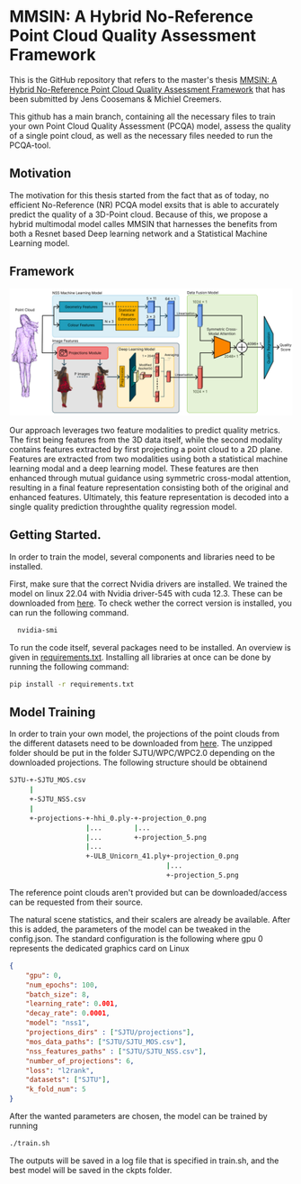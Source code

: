 # MMSIN: A Hybrid No-Reference Point Cloud Quality Assessment Framework

This is the GitHub repository that refers to the master's thesis [MMSIN: A Hybrid No-Reference Point Cloud Quality Assessment Framework](https://github.com/MichielCreemers/MMSIN/blob/main/thesis_mmsin_coosemans_jens_creemers_michiel.pdf) that has been submitted by Jens Coosemans & Michiel Creemers.

This github has a main branch, containing all the necessary files to train your own Point Cloud Quality Assessment (PCQA) model, assess the quality of a single point cloud, as well as the necessary files needed to run the PCQA-tool.

## Motivation
The motivation for this thesis started from the fact that as of today, no efficient No-Reference (NR) PCQA model exsits that is able to accurately predict the quality of a 3D-Point cloud. Because of this, we propose a hybrid multimodal model calles MMSIN that harnesses the benefits from both a Resnet based Deep learning network and a Statistical Machine Learning model.

## Framework
![Overview of the entire model](https://github.com/MichielCreemers/MMSIN/blob/main/imgs/complete_model.png)

Our approach leverages two feature modalities to predict quality metrics. The first being features from the 3D data itself, while the second modality contains features extracted by first projecting a point cloud to a 2D plane. Features are extracted from two modalities using both a statistical machine learning modal and a deep learning model. These features are then enhanced through mutual guidance using symmetric cross-modal attention, resulting in a final feature representation consisting both of the original and enhanced features. Ultimately, this feature representation is decoded into a single quality prediction throughthe quality regression model.

## Getting Started.
In order to train the model, several components and libraries need to be installed.

First, make sure that the correct Nvidia drivers are installed. We trained the model on linux 22.04 with Nvidia driver-545 with cuda 12.3. These can be downloaded from [here](https://developer.nvidia.com/cuda-12-3-0-download-archive?target_os=Linux&target_arch=x86_64&Distribution=Ubuntu&target_version=22.04&target_type=deb_network). To check wether the correct version is installed, you can run the following command. 
```bash
  nvidia-smi
```
To run the code itself, several packages need to be installed. An overview is given in [requirements.txt](https://github.com/MichielCreemers/MMSIN/blob/main/requirements.txt). Installing all libraries at once can be done by running the following command:

```bash
pip install -r requirements.txt
```
## Model Training
In order to train your own model, the projections of the point clouds from the different datasets need to be downloaded from [here](). The unzipped folder should be put in the folder SJTU/WPC/WPC2.0 depending on the downloaded projections. The following structure should be obtainend

```bash
SJTU-+-SJTU_MOS.csv
     |
     +-SJTU_NSS.csv
     |
     +-projections-+-hhi_0.ply-+-projection_0.png
                   |...        |...
                   |...        +-projection_5.png
                   |...
                   +-ULB_Unicorn_41.ply+-projection_0.png
                                       |...
                                       +-projection_5.png


```
The reference point clouds aren't provided but can be downloaded/access can be requested from their source.

The natural scene statistics, and their scalers are already be available. After this is added, the parameters of the model can be tweaked in the config.json. The standard configuration is the following where gpu 0 represents the dedicated graphics card on Linux

```json
{
    "gpu": 0,
    "num_epochs": 100,
    "batch_size": 8,
    "learning_rate": 0.001,
    "decay_rate": 0.0001,
    "model": "nss1",
    "projections_dirs" : ["SJTU/projections"],
    "mos_data_paths": ["SJTU/SJTU_MOS.csv"],
    "nss_features_paths" : ["SJTU/SJTU_NSS.csv"],
    "number_of_projections": 6,
    "loss": "l2rank",
    "datasets": ["SJTU"],
    "k_fold_num": 5
}
```

After the wanted parameters are chosen, the model can be trained by running 

```bash
./train.sh
```
The outputs will be saved in a log file that is specified in train.sh, and the best model will be saved in the ckpts folder.






